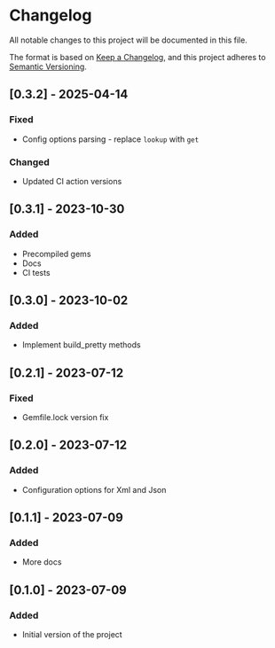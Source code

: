 # Changelog

All notable changes to this project will be documented in this file.

The format is based on [Keep a Changelog](https://keepachangelog.com/en/1.0.0/),
and this project adheres to [Semantic Versioning](https://semver.org/spec/v2.0.0.html).

## [0.3.2] - 2025-04-14

### Fixed

- Config options parsing - replace `lookup` with `get`

### Changed

- Updated CI action versions

## [0.3.1] - 2023-10-30

### Added

- Precompiled gems
- Docs
- CI tests

## [0.3.0] - 2023-10-02

### Added

- Implement build_pretty methods

## [0.2.1] - 2023-07-12

### Fixed

- Gemfile.lock version fix

## [0.2.0] - 2023-07-12

### Added

- Configuration options for Xml and Json

## [0.1.1] - 2023-07-09

### Added

- More docs

## [0.1.0] - 2023-07-09

### Added

- Initial version of the project
